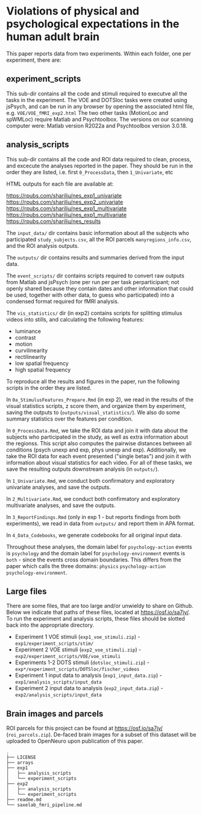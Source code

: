 # Violations of physical and psychological expectations in the human adult brain

This paper reports data from two experiments. Within each folder, one per experiment, there are:

## experiment_scripts
This sub-dir contains all the code and stimuli required to executve all the tasks in the experiment. The VOE and DOTSloc tasks were created using jsPsych, and can be run in any browser by opening the associated html file, e.g. `VOE/VOE_fMRI_exp2.html` The two other tasks (MotionLoc and spWMLoc) require Matlab and Psychtoolbox. The versions on our scanning computer were: Matlab version R2022a and Psychtoolbox version 3.0.18. 

## analysis_scripts
This sub-dir contains all the code and ROI data required to clean, process, and excecute the analyses reported in the paper. They should be run in the order they are listed, i.e. first `0_ProcessData`, then `1_Univariate`, etc

HTML outputs for each file are available at:

https://rpubs.com/shariliu/nes_exp1_univariate
https://rpubs.com/shariliu/nes_exp2_univariate
https://rpubs.com/shariliu/nes_exp1_multivariate
https://rpubs.com/shariliu/nes_exp1_multivariate
https://rpubs.com/shariliu/nes_results

The `input_data/` dir contains basic information about all the subjects who participated `study_subjects.csv`, all the ROI parcels `manyregions_info.csv`, and the ROI analysis outputs. 

The `outputs/` dir contains results and summaries derived from the input data.

The `event_scripts/` dir contains scripts required to convert raw outputs from Matlab and jsPsych (one per run per per task perparticipant; not openly shared because they contain dates and other information that could be used, together with other data, to guess who participated) into a condensed format required for fMRI analysis.

The `vis_statistics/` dir (in exp2) contains scripts for splitting stimulus videos into stills, and calculating the following features:
- luminance
- contrast
- motion
- curvilinearity
- rectilinearity
- low spatial frequency 
- high spatial frequency

To reproduce all the results and figures in the paper, run the following scripts in the order they are listed.

In `0a_StimulusFeatures_Prepare.Rmd` (in exp 2), we read in the results of the visual statistics scripts, z score them, and organize them by experiment, saving the outputs to (`outputs/visual_statistics/`). We also do some summary statistics over the features per condition. 

In `0_ProcessData.Rmd`, we take the ROI data and join it with data about the subjects who participated in the study, as well as extra information about the regionss. This script also computes the pairwise distances between all conditions (psych unexp and exp, phys unexp and exp). Additionally, we take the ROI data for each event presented ("single betas") and join it with information about visual statistics for each video. For all of these tasks, we save the resulting outputs downstream analysis (in `outputs/`).

In `1_Univariate.Rmd`, we conduct both confirmatory and exploratory univariate analyses, and save the outputs.

In `2_Multivariate.Rmd`, we conduct both confirmatory and exploratory multivariate analyses, and save the outputs.

In `3_ReportFindings.Rmd` (only in exp 1 - but reports findings from both experiments), we read in data from `outputs/` and report them in APA format. 

In `4_Data_Codebooks`, we generate codebooks for all original input data.

Throughout these analyses, the domain label for `psychology-action` events is `psychology` and the domain label for `psychology-environment` events is `both` - since the events cross domain boundaries. This differs from the paper which calls the three domains: `physics` `psychology-action` `psychology-environment`.

## Large files
There are some files, that are too large and/or unwieldy to share on Github. Below we indicate that paths of these files, located at https://osf.io/sa7jy/. To run the experiment and analysis scripts, these files should be slotted back into the appropriate directory.

- Experiment 1 VOE stimuli (`exp1_voe_stimuli.zip`) - `exp1/experiment_scripts/stim/`
- Experiment 2 VOE stimuli (`exp2_voe_stimuli.zip`) - `exp2/experiment_scripts/VOE/voe_stimuli`
- Experiments 1-2 DOTS stimuli (`dotsloc_stimuli.zip`) - `exp*/experiment_scripts/DOTSloc/fischer_videos`
- Experiment 1 input data to analysis (`exp1_input_data.zip`) - `exp1/analysis_scripts/input_data`
- Experiment 2 input data to analysis (`exp2_input_data.zip`) -`exp2/analysis_scripts/input_data`

## Brain images and parcels
ROI parcels for this project can be found at https://osf.io/sa7jy/ (`roi_parcels.zip`). De-faced brain images for a subset of this dataset will be uploaded to OpenNeuro upon publication of this paper.

```
.
├── LICENSE
├── arrays
├── exp1
│   ├── analysis_scripts
│   └── experiment_scripts
├── exp2
│   ├── analysis_scripts
│   └── experiment_scripts
├── readme.md
└── saxelab_fmri_pipeline.md
```